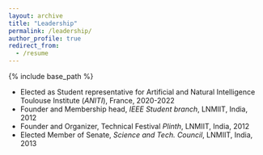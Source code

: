 ```yaml
---
layout: archive
title: "Leadership"
permalink: /leadership/
author_profile: true
redirect_from:
  - /resume
---
```


{% include base_path %}


* Elected as Student representative for Artificial and Natural Intelligence Toulouse Institute (*ANITI*), France, 2020-2022
* Founder and Membership head, *IEEE Student branch*, LNMIIT, India, 2012
* Founder and Organizer, Technical Festival *Plinth*, LNMIIT, India, 2012 
* Elected Member of Senate, *Science and Tech. Council*, LNMIIT, India, 2013 

